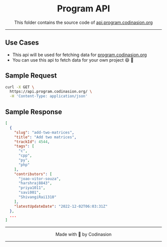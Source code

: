 <h1 align="center">Program API</h1>
<p align="center">
This folder contains the source code of <a alt="api.program.codinasion.org" href="https://api.program.codinasion.org/">api.program.codinasion.org</a>
</P>

---

## Use Cases

- This api will be used for fetching data for [program.codinasion.org](https://program.codinasion.org/)
- You can use this api to fetch data for your own project :smile: :hugs:

## Sample Request

```bash
curl -X GET \
  https://api.program.codinasion.org/ \
  -H 'Content-Type: application/json'
```

## Sample Response

```json
[
  {
    "slug": "add-two-matrices",
    "title": "Add two matrices",
    "trackId": 4544,
    "tags": [
      "c",
      "cpp",
      "py",
      "php"
    ],
    "contributors": [
      "joao-vitor-souza",
      "harshraj8843",
      "priya1011",
      "savi001",
      "ShivangiRai1310"
    ],
    "latestUpdateDate": "2022-12-02T06:03:31Z"
  },
  ...
]
```

---

<p align="center">
Made with 💖 by Codinasion
</p>

---
